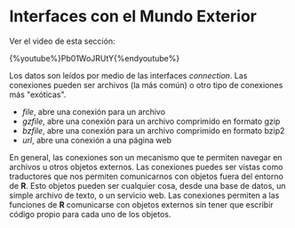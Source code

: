 # Interfaces con el Mundo Exterior

Ver el video de esta sección:

{%youtube%}Pb01WoJRUtY{%endyoutube%}

Los datos son leídos por medio de las interfaces _connection_. Las conexiones pueden ser archivos (la más común) o otro tipo de conexiones más "exóticas".

+ _file_, abre una conexión para un archivo
+ _gzfile_, abre una conexión para un archivo comprimido en formato gzip
+ _bzfile_, abre una conexión para un archivo comprimido en formato bzip2
+ _url_, abre una conexión a una página web

En general, las conexiones son un mecanismo que te permiten navegar en archivos u otros objetos externos. Las conexiones puedes ser vistas como traductores que nos permiten comunicarnos con objetos fuera del entorno de __R__. Esto objetos pueden ser cualquier cosa, desde una base de datos, un simple archivo de texto, o un servicio web. Las conexiones permiten a las funciones de __R__ comunicarse con objetos externos sin tener que escribir código propio para cada uno de los objetos.
